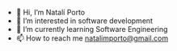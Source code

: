 - 👋 Hi, I’m Natalí Porto
- 👀 I’m interested in software development
- 🌱 I’m currently learning Software Engineering
- 📫 How to reach me natalimporto@gmail.com
